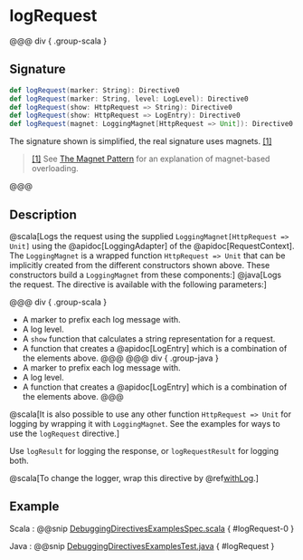 # logRequest

@@@ div { .group-scala }

## Signature

```scala
def logRequest(marker: String): Directive0
def logRequest(marker: String, level: LogLevel): Directive0
def logRequest(show: HttpRequest => String): Directive0
def logRequest(show: HttpRequest => LogEntry): Directive0
def logRequest(magnet: LoggingMagnet[HttpRequest => Unit]): Directive0
```

The signature shown is simplified, the real signature uses magnets. <a id="^1" href="#1">[1]</a>

> <a id="1" href="#^1">[1]</a> See [The Magnet Pattern](http://spray.io/blog/2012-12-13-the-magnet-pattern/) for an explanation of magnet-based overloading.

@@@

## Description

@scala[Logs the request using the supplied `LoggingMagnet[HttpRequest => Unit]` using the @apidoc[LoggingAdapter] of the @apidoc[RequestContext]. The `LoggingMagnet` is a wrapped
function `HttpRequest => Unit` that can be implicitly created from the different constructors shown above. These
constructors build a `LoggingMagnet` from these components:]
@java[Logs the request. The directive is available with the following parameters:]

@@@ div { .group-scala }
 * A marker to prefix each log message with.
 * A log level.
 * A `show` function that calculates a string representation for a request.
 * A function that creates a @apidoc[LogEntry] which is a combination of the elements above.
@@@
@@@ div { .group-java }
 * A marker to prefix each log message with.
 * A log level.
 * A function that creates a @apidoc[LogEntry] which is a combination of the elements above.
@@@

@scala[It is also possible to use any other function `HttpRequest => Unit` for logging by wrapping it with `LoggingMagnet`.
See the examples for ways to use the `logRequest` directive.]

Use `logResult` for logging the response, or `logRequestResult` for logging both.

@scala[To change the logger, wrap this directive by @ref[withLog](../basic-directives/withLog.md).]

## Example

Scala
:  @@snip [DebuggingDirectivesExamplesSpec.scala]($test$/scala/docs/http/scaladsl/server/directives/DebuggingDirectivesExamplesSpec.scala) { #logRequest-0 }

Java
:  @@snip [DebuggingDirectivesExamplesTest.java]($test$/java/docs/http/javadsl/server/directives/DebuggingDirectivesExamplesTest.java) { #logRequest }
